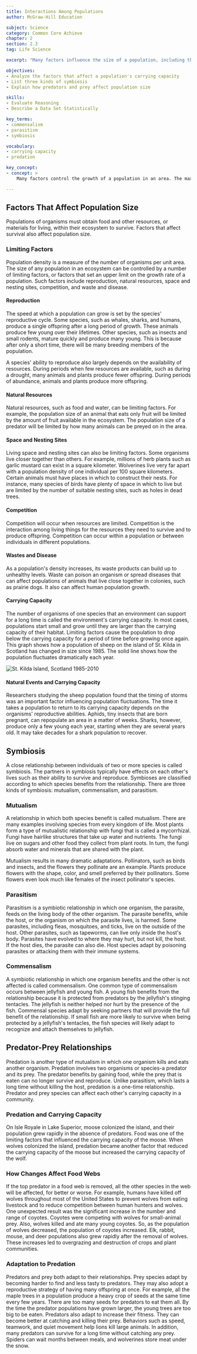 ```yaml
---
title: Interactions Among Populations
author: McGraw-Hill Education

subject: Science
category: Common Core Achieve
chapter: 2
section: 2.3
tag: Life Science

excerpt: "Many factors influence the size of a population, including the interaction between organisms and the amount of resources in the ecosystem. Learn about the different ways in which organisms can interact with each other and how these interactions can affect the size of a population."

objectives:
- Analyze the factors that affect a population's carrying capacity
- List three kinds of symbiosis
- Explain how predators and prey affect population size

skills:
- Evaluate Reasoning
- Describe a Data Set Statistically

key_terms:
- commensalism
- parasitism
- symbiosis

vocabulary:
- carrying capacity
- predation

key_concept:
- concept: >
    Many factors control the growth of a population in an area. The maximum size of a population a specific environment can sustain can be influenced by interactions among populations.

---
```


## Factors That Affect Population Size

Populations of organisms must obtain food and other resources, or materials for living, within their ecosystem to survive. Factors that affect survival also affect population size.

### Limiting Factors

Population density is a measure of the number of organisms per unit area. The size of any population in an ecosystem can be controlled by a number of limiting factors, or factors that set an upper limit on the growth rate of a population. Such factors include reproduction, natural resources, space and nesting sites, competition, and waste and disease.

#### Reproduction

The speed at which a population can grow is set by the species' reproductive cycle. Some species, such as whales, sharks, and humans, produce a single offspring after a long period of growth. These animals produce few young over their lifetimes. Other species, such as insects and small rodents, mature quickly and produce many young. This is because after only a short time, there will be many breeding members of the population.

A species' ability to reproduce also largely depends on the availability of resources. During periods when few resources are available, such as during a drought, many animals and plants produce fewer offspring. During periods of abundance, animals and plants produce more offspring.

#### Natural Resources

Natural resources, such as food and water, can be limiting factors. For example, the population size of an animal that eats only fruit will be limited by the amount of fruit available in the ecosystem. The population size of a predator will be limited by how many animals can be preyed on in the area.

#### Space and Nesting Sites

Living space and nesting sites can also be limiting factors. Some organisms live closer together than others. For example, millions of herb plants such as garlic mustard can exist in a square kilometer. Wolverines live very far apart with a population density of one individual per 100 square kilometers. Certain animals must have places in which to construct their nests. For instance, many species of birds have plenty of space in which to live but are limited by the number of suitable nesting sites, such as holes in dead trees.

#### Competition

Competition will occur when resources are limited. Competition is the interaction among living things for the resources they need to survive and to produce offspring. Competition can occur within a population or between individuals in different populations.

#### Wastes and Disease

As a population's density increases, its waste products can build up to unhealthy levels. Waste can poison an organism or spread diseases that can affect populations of animals that live close together in colonies, such as prairie dogs. It also can affect human population growth.

#### Carrying Capacity

The number of organisms of one species that an environment can support for a long time is called the environment's carrying capacity. In most cases, populations start small and grow until they are larger than the carrying capacity of their habitat. Limiting factors cause the population to drop below the carrying capacity for a period of time before growing once again. This graph shows how a population of sheep on the island of St. Kilda in Scotland has changed in size since 1985. The solid line shows how the population fluctuates dramatically each year.

![St. Kilda Island, Scotland 1985-2010]()

#### Natural Events and Carrying Capacity

Researchers studying the sheep population found that the timing of storms was an important factor influencing population fluctuations. The time it takes a population to return to its carrying capacity depends on the organisms' reproductive abilities. Aphids, tiny insects that are born pregnant, can repopulate an area in a matter of weeks. Sharks, however, produce only a few young each year, starting when they are several years old. It may take decades for a shark population to recover.

## Symbiosis

A close relationship between individuals of two or more species is called symbiosis. The partners in symbiosis typically have effects on each other's lives such as their ability to survive and reproduce. Symbioses are classified according to which species benefits from the relationship. There are three kinds of symbiosis: mutualism, commensalism, and parasitism.

### Mutualism

A relationship in which both species benefit is called mutualism. There are many examples involving species from every kingdom of life. Most plants form a type of mutualistic relationship with fungi that is called a mycorrhizal. Fungi have hairlike structures that take up water and nutrients. The fungi live on sugars and other food they collect from plant roots. In tum, the fungi absorb water and minerals that are shared with the plant.

Mutualism results in many dramatic adaptations. Pollinators, such as birds and insects, and the flowers they pollinate are an example. Plants produce flowers with the shape, color, and smell preferred by their pollinators. Some flowers even look much like females of the insect pollinator's species.

### Parasitism

Parasitism is a symbiotic relationship in which one organism, the parasite, feeds on the living body of the other organism. The parasite benefits, while the host, or the organism on which the parasite lives, is harmed. Some parasites, including fleas, mosquitoes, and ticks, live on the outside of the host. Other parasites, such as tapeworms, can live only inside the host's body. Parasites have evolved to where they may hurt, but not kill, the host. If the host dies, the parasite can also die. Host species adapt by poisoning parasites or attacking them with their immune systems.

### Commensalism

A symbiotic relationship in which one organism benefits and the other is not affected is called commensalism. One common type of commensalism occurs between jellyfish and young fish. A young fish benefits from the relationship because it is protected from predators by the jellyfish's stinging tentacles. The jellyfish is neither helped nor hurt by the presence of the fish. Commensal species adapt by seeking partners that will provide the full benefit of the relationship. If small fish are more likely to survive when being protected by a jellyfish's tentacles, the fish species will likely adapt to recognize and attach themselves to jellyfish.

## Predator-Prey Relationships

Predation is another type of mutualism in which one organism kills and eats another organism. Predation involves two organisms or species-a predator and its prey. The predator benefits by gaining food, while the prey that is eaten can no longer survive and reproduce. Unlike parasitism, which lasts a long time without killing the host, predation is a one-time relationship. Predator and prey species can affect each other's carrying capacity in a community.

### Predation and Carrying Capacity

On Isle Royale in Lake Superior, moose colonized the island, and their population grew rapidly in the absence of predators. Food was one of the limiting factors that influenced the carrying capacity of the moose. When wolves colonized the island, predation became another factor that reduced the carrying capacity of the moose but increased the carrying capacity of the wolf.

### How Changes Affect Food Webs

If the top predator in a food web is removed, all the other species in the web will be affected, for better or worse. For example, humans have killed off wolves throughout most of the United States to prevent wolves from eating livestock and to reduce competition between human hunters and wolves. One unexpected result was the significant increase in the number and range of coyotes. Coyotes were competing with wolves for small-animal prey. Also, wolves killed and ate many young coyotes. So, as the population of wolves decreased, the population of coyotes increased. Elk, rabbit, mouse, and deer populations also grew rapidly after the removal of wolves. These increases led to overgrazing and destruction of crops and plant communities.

### Adaptation to Predation

Predators and prey both adapt to their relationships. Prey species adapt by becoming harder to find and less tasty to predators. They may also adopt a reproductive strategy of having many offspring at once. For example, all the maple trees in a population produce a heavy crop of seeds at the same time every few years. There are too many seeds for predators to eat them all. By the time the predator populations have grown larger, the young trees are too big to be eaten. Predators also adapt to increase their fitness. They can become better at catching and killing their prey. Behaviors such as speed, teamwork, and quiet movement help lions kill large animals. In addition, many predators can survive for a long time without catching any prey. Spiders can wait months between meals, and wolverines store meat under the snow.
